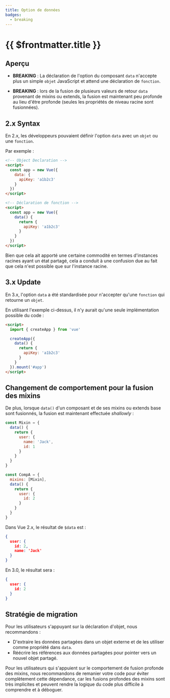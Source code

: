 ```yaml
---
title: Option de données
badges:
  - breaking
---
```


# {{ $frontmatter.title }} <MigrationBadges :badges="$frontmatter.badges" />

## Aperçu

- **BREAKING** : La déclaration de l'option du composant `data` n'accepte plus un simple `objet` JavaScript et attend une déclaration de `fonction`.

- **BREAKING** : lors de la fusion de plusieurs valeurs de retour `data` provenant de mixins ou extends, la fusion est maintenant peu profonde au lieu d'être profonde (seules les propriétés de niveau racine sont fusionnées).

## 2.x Syntax

En 2.x, les développeurs pouvaient définir l'option `data` avec un `objet` ou une `fonction`.

Par exemple :

```html
<!-- Object Declaration -->
<script>
  const app = new Vue({
    data: {
      apiKey: 'a1b2c3'
    }
  })
</script>

<!-- Déclaration de fonction -->
<script>
  const app = new Vue({
    data() {
      return {
        apiKey: 'a1b2c3'
      }
    }
  })
</script>
```

Bien que cela ait apporté une certaine commodité en termes d'instances racines ayant un état partagé, cela a conduit à une confusion due au fait que cela n'est possible que sur l'instance racine.

## 3.x Update

En 3.x, l'option `data` a été standardisée pour n'accepter qu'une `fonction` qui retourne un `objet`.

En utilisant l'exemple ci-dessus, il n'y aurait qu'une seule implémentation possible du code :

```html
<script>
  import { createApp } from 'vue'

  createApp({
    data() {
      return {
        apiKey: 'a1b2c3'
      }
    }
  }).mount('#app')
</script>
```

## Changement de comportement pour la fusion des mixins

De plus, lorsque `data()` d'un composant et de ses mixins ou extends base sont fusionnés, la fusion est maintenant effectuée *shallowly* :

```js
const Mixin = {
  data() {
    return {
      user: {
        name: 'Jack',
        id: 1
      }
    }
  }
}

const CompA = {
  mixins: [Mixin],
  data() {
    return {
      user: {
        id: 2
      }
    }
  }
}
```

Dans Vue 2.x, le résultat de `$data` est :

```json
{
  user: {
    id: 2,
    name: 'Jack'
  }
}
```

En 3.0, le résultat sera :

```json
{
  user: {
    id: 2
  }
}
```

## Stratégie de migration

Pour les utilisateurs s'appuyant sur la déclaration d'objet, nous recommandons :

- D'extraire les données partagées dans un objet externe et de les utiliser comme propriété dans `data`.
- Réécrire les références aux données partagées pour pointer vers un nouvel objet partagé.

Pour les utilisateurs qui s'appuient sur le comportement de fusion profonde des mixins, nous recommandons de remanier votre code pour éviter complètement cette dépendance, car les fusions profondes des mixins sont très implicites et peuvent rendre la logique du code plus difficile à comprendre et à déboguer.
